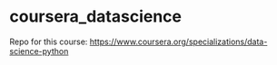# coursera_datascience
Repo for this course: https://www.coursera.org/specializations/data-science-python
